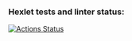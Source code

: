 ### Hexlet tests and linter status:
[![Actions Status](https://github.com/ilyasilkin27/devops-for-programmers-project-77/actions/workflows/hexlet-check.yml/badge.svg)](https://github.com/ilyasilkin27/devops-for-programmers-project-77/actions)